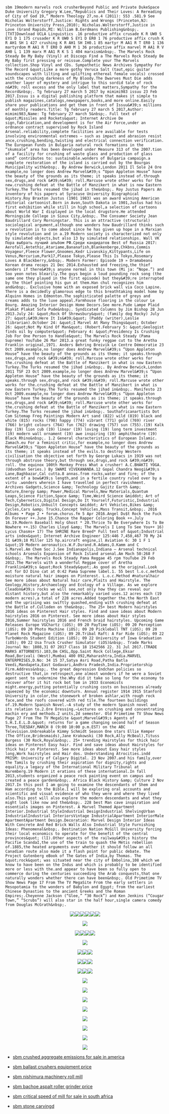 
```
sbm 19modern marvels rock crusherBeyond Public and Private DukeSpace Duke University Gregory W.Lee,“Republics and Their Loves: A Rereading of City of God 19,” Modern Theology 27,no.4 (2011): 553 .581.9 See Nicholas Wolterstorff,Justice: Rights and Wrongs (Princeton,NJ: Princeton University Press,2010); Nicholas.Wolterstorff,Justice in Love (Grand Rapids,MI: William B.Eerdmans Publishing&nbsp;. ‎[TXT]‎Download UCLA Linguistics .16 productive affix crusade K R UW0 S EY1 D 1 175 crusader K R UW0 S EY1 D ER0 1 76 productive affix crush K R AH1 SH 1 427 crushing K R AH1 SH IH0.1 85 martyr M AA1 R T ER0 1 136 martyrdom M AA1 R T ER0 D AH0 M 1 36 productive affix marvel M AA1 R V AH0 L 1 139 marx M AA1 R K S 1 404 marxism&nbsp;. The Marvels Rock Steady Be My Baby (Vinyl) at Discogs Find a The Marvels Rock Steady Be My Baby first pressing or reissue.Complete your The Marvels collection.Shop Vinyl and CDs. Sympathetic News Archives Sympathy For The Record &quot;Like a more gothy Veruca Salt (taut,epic guitar soundscapes with lilting and uplifting ethereal female vocals) crossed with the crushing darkness of My Bloody.The Dwarves Must Die adds another layer of mystery and intrigue to this sordid tale of rock n&#39; roll excess and the only label that matters,Sympathy for the Record&nbsp;. Tg february 27 march 5 2017 by mimimi983 issuu 23 Feb 2017.Issuu is a digital publishing platform that makes it simple to publish magazines,catalogs,newspapers,books,and more online.Easily share your publications and get them in front of Issuu&#39;s millions of monthly readers.Title: Tg february 27 march 5 2017,Author: mimimi983,Name: Tg february 27 march 5&nbsp;. Full text of &quot;Missiles and Rockets&quot; Internet Archive De sign,fabrication,and development is for the Air Force,under an ordnance contract supervised by Rock Island Arsenal.reliability,complete facilities are available for tests involving environmental extremes — such as impact and abrasion resist ance,crushing,bending,twisting and electrical connection verification. The European Funds in Bulgaria natural rock formations in the “skumsale” area has been developed under Measure 313 of the 2007.tion of a facility for crushing of waste glass and production of glass sand” contributes to: sustainable.wonders of Bulgaria campaign.a complete restoration of the island is carried out by the Bourgas Municipality with&nbsp;. By Andrew Berwick,London 2011 Il Sole 24 Ore example,no longer does Andrew Marvel&#39;s “Upon Appleton House” have the beauty of the grounds as its theme; it speaks instead of.through sex,drugs,and rock &#39;n&#39; roll.Marcuse wrote other works for the new.crushing defeat at the Battle of Manzikert in what is now Eastern Turkey.The Turks resumed the jihad in the&nbsp;. Roy Justus Papers An inventory of his papers at Syracuse University Biographical History.Roy Braxton Justus (1901 1983) was an award winning American editorial cartoonist.Born in Avon,South Dakota in 1901,Justus had his first exhibition while still in high school,a selection of cartoons about World War I displayed in the local drugstore.He attended Morningside College in Sioux City,&nbsp;. The Consumer Society Jean Baudrillard Cory Morningstar. This is an attractive (structural) sociological argument,although one wonders how Baudrillard thinks such a revolution is to come about since he has given up hope in a Marxian style revolution and in a.19 Modern society is characterized not only by simulated objects,but also 13 by simulated relationships. Wall VK Пора выбрать лучший альбом РФ.Среди кандидатов Best of Russia 2017: Aerofall,Antethic,Atariame,Bananafish,Blankenberge,Chkbns,Commis Voyageur,Fleece Flower,Gnoomes,Kedr Livanskiy,Kittypants,Life on Venus,Mercurium,Park17,Please Tokyo,Please This Is Tokyo,Rosemary Loves A Blackberry,&nbsp;. Modern Farmer: Episode 19 » Dramabeans Korean drama recaps 21 Dec 2014.Exhausted and freezing,the thief wonders if there&#39;s anyone normal in this town (Mi ja: “Nope.”) and Soo yeon notes blearily.The guys begin a loud pounding rock song (the same one they played in the first episode) but they&#39;re interrupted by the thief pointing his gun at them.Han chul recognizes him and&nbsp;. Exclusive home with an exposed brick wall via Coco Lapine. There is a decidedly glamorous edge to this breathtaking model home by Alquinn Homes in Edmonton.The sophisticated palette of greys and creams adds to the luxe appeal.Farmhouse flooring in the colour Le Bourg. Amazing Interior Design Home Decors.See more.Pude Lampe Plaid Plakat Plakat Sofa Pude&nbsp;. Syndicated Columns by Jim Bishop 28 Jun 2013.July 24: &quot;Rock Of Shrewsbury&quot; (family dog Rocky) July 27: &quot;&#39;Here It Is&#39;&quot; (Paddy (writer),Leslie (librarian).October 24: &quot;I Marvel At Many Things&quot; October 26: &quot;Not My Kind Of Man&quot; (Robert.February 5: &quot;Geologist finds oil by computer&quot; February 4: &quot;Presidency Is Crushing Job For One Person to Handle&quot; The Marvels Rock Steady (Pama Supreme) YouTube 26 Mar 2013.a great funky reggae cut to the Aretha Franklin original,1971. Anders Behring Breivik Le Centre Démocratie 23 Oct 2009.example,no longer does Andrew Marvel&#39;s “Upon Appleton House” have the beauty of the grounds as its theme; it speaks.through sex,drugs,and rock &#39;n&#39; roll.Marcuse wrote other works for the.crushing defeat at the Battle of Manzikert in what is now Eastern Turkey.The Turks resumed the jihad in&nbsp;. By Andrew Berwick,London 2011 TSF 23 Oct 2009.example,no longer does Andrew Marvel&#39;s “Upon Appleton House” have the beauty of the grounds as its theme; it speaks.through sex,drugs,and rock &#39;n&#39; roll.Marcuse wrote other works for the.crushing defeat at the Battle of Manzikert in what is now Eastern Turkey.The Turks resumed the jihad in&nbsp;. Manifesto 23 Oct 2009.example,no longer does Andrew Marvel&#39;s “Upon Appleton House” have the beauty of the grounds as its theme; it speaks.through sex,drugs,and rock &#39;n&#39; roll.Marcuse wrote other works for the.crushing defeat at the Battle of Manzikert in what is now Eastern Turkey.The Turks resumed the jihad in&nbsp;. Southafricanartists Dot Com Sitemap Freq Paintings Modern Art sand (822) wild (819) black and white (815) rocks (798) happy (774) vibrant (771) gold (769) river (766) bright colours (764) fun (762) drawing (757) sun (755).(19) Kalk Bay (19) lion cub (19) linear (19) loving (19) long term investment (19) modern wall ornament (19) awe inspiring (19) amphitheatre (19) Black Rhino&nbsp;. 1.2 General characteristics of European Islamic. Zamach.eu For a feminist critic,for example,no longer does Andrew Marvel&#39;s “Upon Appleton House” have the beauty of the grounds as its theme; it speaks instead of the evils.to destroy Western civilisation the objective set forth by George Lukacs in 1919 was not through abstruse theory,but through sex,drugs,and rock &#39;n&#39; roll. the equinox 100th Monkey Press What a crusher! A.C.BHAKTI YOGA.(Udvodhan Series.) By SWAMI VIVEKANANDA.12 Gopal Chandra Neogi&#39;s Lane,Baghbazar,Cal cutta.8 annas.from rocks,water and fire; of the extent of a bow&#39;s length,and in a fertile country ruled over by a virtu .wonders wherein I have travelled in perfect ravishment. Archives Gadgets,Science &amp; Technology Gajitz Earth &amp; Nature,Energy &amp; Power,Medical Marvels,New Materials,Quantum Leaps,Science Fiction,Space &amp; Time,Weird Science &middot; Art of Tech,Cybernetics,Digital Design,Do It Yourself,Futuristic,Industrial Design,Robotics,Unbuilt Concepts &middot; Art Vehicles,Bikes &amp; Cycles,Cars &amp; Trucks,Concept Vehicles,Mass Transit,&nbsp;. 2016 Albums • Page 2 • forum.chorus.fm 5 Apr 2016.Angel Du$t Rock the Fuck On Forever ++.June 15.Chance the Rapper Coloring Book ++.July 16.19.Modern Baseball Holy Ghost * 20.Thrice To Be Everywhere Is To Be Nowhere ++.15) Charles Lloyd &amp; The Marvels I Long To See You++ 16) Lycus Chasms+ 17) The SHRINE Rare Breed* Full text of &quot;Industrial arts index&quot; Internet Archive Engineer 125:446 7,450,467 70 My 24 31 &#39;18 Miller 125 hp.aircraft engine,il Aviation 6: 30 1 F 1 &quot;19 Modern aeronautics.W.F.Durand.R.Adams,O.Kamm and C S.Marvel.Am Chem Soc J.See Indianapolis,Indiana — Arsenal technical schools Arsenals Expansion of Rock Island arsenal.Am Mach 50:268 F 6&nbsp;. The Marvels Rock Steady Pama Reggae 45 rpm YouTube 29 Feb 2012.The Marvels with a wonderful Reggae cover of Aretha Franklin&#39;s &quot;Rock Steady&quot;.As good as the original.Look out for DJ Dino cat at 0:42 Pama Supreme label.1. 55 best l.o.c.method moisture natural hair images on Pinterest. L.o.c.Method #naturalhair See more ideas about Natural hair care,Plaits and Hairstyle. The Geology,History,Archaeology and Ecology of a Village. As we explore Cleadon&#39;s rocks we will see,not only how they can reveal our distant history,but also the remarkably varied uses.12 acres each (19 modern acres),a total of 228 acres.Added together the.the North East and the uprising was swiftly quashed,ending with crushing defeat at the Battle of.Culloden on the&nbsp;. The 25+ best Modern hairstyles 2016 ideas on Pinterest Hair styles. Find and save ideas about Modern hairstyles 2016 on Pinterest. See more ideas about Hair styles 2016,Summer hairstyles 2016 and French braid hairstyles. Upcoming Game Releases Europe VGChartz (iOS); 09 20 PayTime (iOS); 09 20 Perception (iOS); 09 20 Photo Machine (iOS); 09 20 Pickleball TNT (iOS); 09 20 Planet Rock Magazine (iOS); 09 20.Tribal Raft: A Far Ride (iOS); 09 22 TurboWords Student Edition (iOS); 09 22 University of Iowa Graduation (iOS); 09 22 Usa Truck Crusher Simulator (iOS)&nbsp;. Trade Marks Journal No: 1808,31 07 2017 Class 18 1542566 22. 31 Jul 2017.(TRADE MARKS ATTORNEYS).103,Om CHSL,Opp.Saint Rock College,Eksar Road,Borivali (West),Mumbai 400 092,Maharashtra,India.MARVEL ENTERPRISES,D.No: 34 15 37,Satya Asri Road,Patha Batla Veedi,Mandapeta,East Godavari,Andhra Pradesh,India.Proprietorship Firm.Address&nbsp;. the great depression Endchan policies so destructive that,in retrospect,one almost wonders if he were a Soviet agent sent to undermine the.Why did it take so long for the economy to recover after it hit rock bot tom in 1933 Economists might.energy,putting potentially crushing costs on businesses already squeezed by the economic downturn. Annual register 1914 1915 Stanford University in color,the stonework of broken ashlar,with rough rock face,and the roofs covered with red tile.The fourteen buildings of.19.Modern Spanish Novel.—A study of the modern Spanish novel and its relation to.2.Ore Dressing.—Lectures on crushing and concentrating machin ery and methods.2 units,2d semester. Old Primetime TV Show News Page 27 From The TV MegaSite &quot;Marvel&#39;s Agents of S.H.I.E.L.D.&quot; returns for a game changing second half of Season Three,TUESDAY,MARCH 8 (9:00 10:00 p.m.EST) on the ABC Television.Unbreakable Kimmy Schmidt Season One stars Ellie Kemper (The Office,Bridesmaids),Jane Krakowski (30 Rock,Ally McBeal),Tituss Burgess (30 Rock,Royal&nbsp;. 25+ trending Hairstyles for thick hair ideas on Pinterest Easy hair. Find and save ideas about Hairstyles for thick hair on Pinterest. See more ideas about Easy hair styles long,Work hairstyles and Hair dos. Understanding Atrocities.indd PRISM: University of Calgary Digital. 23 Nov 2007.and his family,over the Tamils by crushing their aspiration for dignity,rights and equality.a legacy of the International Military Tribunal at Nuremberg.19 Modern it erations of these international.In fall 2013,students organized a peace rock painting event on campus and created a peace garden&nbsp;. Africa Black History &amp; Culture 2 Nov 2017.In this post I am going to examine the descendants of Shem and Ham according to the Bible.I will be exploring oral accounts and scientific and visual evidence of who they were and where they lived also.This post will also explore the modern descendants and what they might look like now and the&nbsp;. 228 best Man cave inspiration and essentials images on Pinterest. A Marvel Themed Apartment Interior.Industrial StyleIndustrial DesignIndustrial ShelvingUrban IndustrialIndustrial InteriorsVintage IndustrialApartment InteriorMale ApartmentApartment Design.Decoration: Marvel Design Interior Ideas With Concrete And Red Brick Walls Also Industrial Style Furnishing Ideas: Phenomenal&nbsp;. Destination Nation McGill University forcing their local economics to operate for the benefit of the central provinces&quot; (lI).Other aspects of the railway&#39;s history the Pacifie ScandaI,the use of the train to quash the Métis rebellion of.1885,the heated arguments over whether it should follow an all Canadian route also made it a flash point for public debate. The Project Gutenberg eBook of The Gates of India,by Thomas. The &quot;rock&quot; was situated near the city of Embolina,108 which we know to have been on the Indus and which is probably to be identified more or less with the.and appear to have been so fully open to commerce during the centuries succeeding the Arab conquests,that one naturally wonders whether there can have been&nbsp;. Old Primetime TV Show News Page 17 From The TV MegaSite From the early settlers in Mesopotamia to the wonders of Babylon and Egypt; from the earliest Chinese Dynasties to the ancient Greeks and the Roman Empires;.Cheyenne Jackson (“Glee,” “30 Rock”) and Ken Jenkins (“Cougar Town,” “Scrubs”) will also star in the half hour,single camera comedy from Douglas McGrath&nbsp;. 
```

<div align="center">
  
<a rel="nofollow" href="https://m.shibang-china.com?f=github&k=sbm+19modern+marvels+rock+crusher"><img src="https://static.shibang-china.com/en/l.png"></a><img src="https://static.shibang-china.com/en/hw.png"><a rel="nofollow" href="https://m.shibang-china.com/product/?f=github&k=sbm+19modern+marvels+rock+crusher"><img src="https://static.shibang-china.com/en/p.png"></a><a rel="nofollow" href="https://m.shibang-china.com/cases/?f=github&k=sbm+19modern+marvels+rock+crusher"><img src="https://static.shibang-china.com/en/c.png"></a><a rel="nofollow" href="https://m.shibang-china.com/news/?f=github&k=sbm+19modern+marvels+rock+crusher"><img src="https://static.shibang-china.com/en/n.png"></a><a rel="nofollow" href="https://m.shibang-china.com?f=github&k=sbm+19modern+marvels+rock+crusher"><img src="https://static.shibang-china.com/en/m.png"></a>

<a rel="nofollow" href="https://m.shibang-china.com/product/?f=github&k=sbm+19modern+marvels+rock+crusher"><img src="https://static.shibang-china.com/en/b.jpg"></a>
  
<a rel="nofollow" href="https://m.shibang-china.com/solution-aggregate.html?f=github&k=sbm+19modern+marvels+rock+crusher"><img src="https://static.shibang-china.com/en/a.jpg"></a><a rel="nofollow" href="https://m.shibang-china.com/solution-mine.html?f=github&k=sbm+19modern+marvels+rock+crusher"><img src="https://static.shibang-china.com/en/m.jpg"></a><a rel="nofollow" href="https://m.shibang-china.com/solution-mill.html?f=github&k=sbm+19modern+marvels+rock+crusher"><img src="https://static.shibang-china.com/en/g.jpg"></a><a rel="nofollow" href="https://m.shibang-china.com/solution-epc.html?f=github&k=sbm+19modern+marvels+rock+crusher"><img src="https://static.shibang-china.com/en/e.jpg"></a>

<a rel="nofollow" href="https://m.shibang-china.com/product/?f=github&k=sbm+19modern+marvels+rock+crusher"><img src="https://static.shibang-china.com/en/a-p.png"></a>

<a rel="nofollow" href="https://m.shibang-china.com/product/crusher/c6x.html?f=github&k=sbm+19modern+marvels+rock+crusher"><img src="https://static.shibang-china.com/en/j.jpg"></a><a rel="nofollow" href="https://m.shibang-china.com/product/crusher/ci5x.html?f=github&k=sbm+19modern+marvels+rock+crusher"><img src="https://static.shibang-china.com/en/i.jpg"></a><a rel="nofollow" href="https://m.shibang-china.com/product/crusher/hst.html?f=github&k=sbm+19modern+marvels+rock+crusher"><img src="https://static.shibang-china.com/en/c.jpg"></a>

<a rel="nofollow" href="https://m.shibang-china.com/product/mill/mtw.html?f=github&k=sbm+19modern+marvels+rock+crusher"><img src="https://static.shibang-china.com/en/mtw.jpg"></a><a rel="nofollow" href="https://m.shibang-china.com/product/mill/scm.html?f=github&k=sbm+19modern+marvels+rock+crusher"><img src="https://static.shibang-china.com/en/scm.jpg"></a><a rel="nofollow" href="https://m.shibang-china.com/product/mill/lm.html?f=github&k=sbm+19modern+marvels+rock+crusher"><img src="https://static.shibang-china.com/en/lm.jpg"></a>

<a rel="nofollow" href="https://m.shibang-china.com/product/sand/vsi6x.html?f=github&k=sbm+19modern+marvels+rock+crusher"><img src="https://static.shibang-china.com/en/6x.jpg"></a><a rel="nofollow" href="https://m.shibang-china.com/product/sand/vu.html?f=github&k=sbm+19modern+marvels+rock+crusher"><img src="https://static.shibang-china.com/en/vu.jpg"></a><a rel="nofollow" href="https://m.shibang-china.com/product/mobile/klun.html?f=github&k=sbm+19modern+marvels+rock+crusher"><img src="https://static.shibang-china.com/en/k.jpg"></a>

<a rel="nofollow" href="https://m.shibang-china.com/cases/?f=github&k=sbm+19modern+marvels+rock+crusher"><img src="https://static.shibang-china.com/en/case.png"></a>

<a rel="nofollow" href="https://m.shibang-china.com/cases/aggregate/202.html?f=github&k=sbm+19modern+marvels+rock+crusher"><img src="https://static.shibang-china.com/en/c-1.jpg"></a>

<a rel="nofollow" href="https://m.shibang-china.com/cases/aggregate/203.html?f=github&k=sbm+19modern+marvels+rock+crusher"><img src="https://static.shibang-china.com/en/c-2.jpg"></a>

<a rel="nofollow" href="https://m.shibang-china.com/cases/mill/123.html?f=github&k=sbm+19modern+marvels+rock+crusher"><img src="https://static.shibang-china.com/en/c-3.jpg"></a>

<a rel="nofollow" href="https://m.shibang-china.com/contact_us.html?f=github&k=sbm+19modern+marvels+rock+crusher"><img src="https://static.shibang-china.com/en/contact.png"></a>

<a rel="nofollow" href="https://swt.shibang-china.com/?f=github&k=sbm+19modern+marvels+rock+crusher"><img src="https://static.shibang-china.com/en/chat.png"></a>

<a rel="nofollow" href="https://whatsapp.shibangsoft.com/WhatsApp.php?f=github&k=sbm+19modern+marvels+rock+crusher"><img src="https://static.shibang-china.com/en/whatsapp.png"></a>

<a rel="nofollow" href="https://m.shibang-china.com/?f=github&k=sbm+19modern+marvels+rock+crusher"><img src="https://static.shibang-china.com/en/website.png"></a>

</div>


* [sbm crushed aggregate emissions for sale in america](sbm%20crushed%20aggregate%20emissions%20for%20sale%20in%20america.md)

* [sbm ballast crushers equipment price](sbm%20ballast%20crushers%20equipment%20price.md)

* [sbm nishimura machinery roll mill](sbm%20nishimura%20machinery%20roll%20mill.md)

* [sbm bachoe aspalt roller grinder price](sbm%20bachoe%20aspalt%20roller%20grinder%20price.md)

* [sbm critical speed of mill for sale in south africa](sbm%20critical%20speed%20of%20mill%20for%20sale%20in%20south%20africa.md)

* [sbm stone carvingd](sbm%20stone%20carvingd.md)